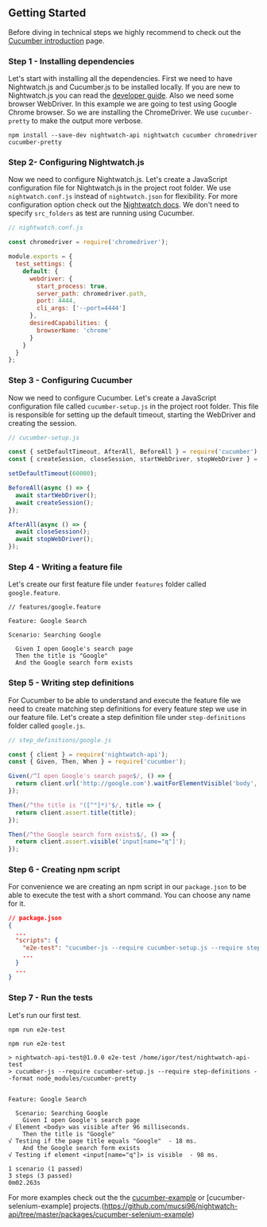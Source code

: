## Getting Started

Before diving in technical steps we highly recommend to check out the [Cucumber introduction](https://docs.cucumber.io/guides/overview) page.

### Step 1 - Installing dependencies

Let's start with installing all the dependencies. First we need to have Nightwatch.js and Cucumber.js to be installed locally. If you are new to Nightwatch.js you can read the [developer guide](http://nightwatchjs.org/guide). Also we need some browser WebDriver. In this example we are going to test using Google Chrome browser. So we are installing the ChromeDriver. We use `cucumber-pretty` to make the output more verbose.

```terminal
npm install --save-dev nightwatch-api nightwatch cucumber chromedriver cucumber-pretty
```

### Step 2- Configuring Nightwatch.js

Now we need to configure Nightwatch.js. Let's create a JavaScript configuration file for Nightwatch.js in the project root folder. We use `nightwatch.conf.js` instead of `nightwatch.json` for flexibility. For more configuration option check out the [Nightwatch docs](http://nightwatchjs.org/guide#settings-file). We don't need to specify `src_folders` as test are running using Cucumber.

```javascript
// nightwatch.conf.js

const chromedriver = require('chromedriver');

module.exports = {
  test_settings: {
    default: {
      webdriver: {
        start_process: true,
        server_path: chromedriver.path,
        port: 4444,
        cli_args: ['--port=4444']
      },
      desiredCapabilities: {
        browserName: 'chrome'
      }
    }
  }
};
```

### Step 3 - Configuring Cucumber

Now we need to configure Cucumber. Let's create a JavaScript configuration file called `cucumber-setup.js` in the project root folder. This file is responsible for setting up the default timeout, starting the WebDriver and creating the session.

```javascript
// cucumber-setup.js

const { setDefaultTimeout, AfterAll, BeforeAll } = require('cucumber');
const { createSession, closeSession, startWebDriver, stopWebDriver } = require('nightwatch-api');

setDefaultTimeout(60000);

BeforeAll(async () => {
  await startWebDriver();
  await createSession();
});

AfterAll(async () => {
  await closeSession();
  await stopWebDriver();
});
```

### Step 4 - Writing a feature file

Let's create our first feature file under `features` folder called `google.feature`.

```gherkin
// features/google.feature

Feature: Google Search

Scenario: Searching Google

  Given I open Google's search page
  Then the title is "Google"
  And the Google search form exists
```

### Step 5 - Writing step definitions

For Cucumber to be able to understand and execute the feature file we need to create matching step definitions for every feature step we use in our feature file. Let's create a step definition file under `step-definitions` folder called `google.js`.

```javascript
// step_definitions/google.js

const { client } = require('nightwatch-api');
const { Given, Then, When } = require('cucumber');

Given(/^I open Google's search page$/, () => {
  return client.url('http://google.com').waitForElementVisible('body', 1000);
});

Then(/^the title is "([^"]*)"$/, title => {
  return client.assert.title(title);
});

Then(/^the Google search form exists$/, () => {
  return client.assert.visible('input[name="q"]');
});
```

### Step 6 - Creating npm script

For convenience we are creating an npm script in our `package.json` to be able to execute the test with a short command. You can choose any name for it.

```json
// package.json
{
  ...
  "scripts": {
    "e2e-test": "cucumber-js --require cucumber-setup.js --require step-definitions --format node_modules/cucumber-pretty",
    ...
  }
  ...
}
```

### Step 7 - Run the tests

Let's run our first test.

```terminal
npm run e2e-test
```

```terminal
npm run e2e-test

> nightwatch-api-test@1.0.0 e2e-test /home/igor/test/nightwatch-api-test
> cucumber-js --require cucumber-setup.js --require step-definitions --format node_modules/cucumber-pretty


Feature: Google Search

  Scenario: Searching Google
    Given I open Google's search page
√ Element <body> was visible after 96 milliseconds.
    Then the title is "Google"
√ Testing if the page title equals "Google"  - 18 ms.
    And the Google search form exists
√ Testing if element <input[name="q"]> is visible  - 98 ms.

1 scenario (1 passed)
3 steps (3 passed)
0m02.263s
```

For more examples check out the the [cucumber-example](https://github.com/mucsi96/nightwatch-api/tree/master/packages/cucumber-example)
or [cucumber-selenium-example] projects.(https://github.com/mucsi96/nightwatch-api/tree/master/packages/cucumber-selenium-example)
